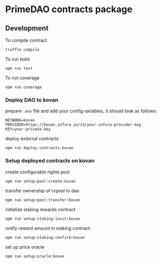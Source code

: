 # PrimeDAO contracts package

## Development

To compile contract

```
truffle compile
```


To run tests

```
npm run test
```

To run coverage

```
npm run coverage
```

### Deploy DAO to kovan

prepare `.env` file and add your config variables, it should look as follows:
```
NETWORK=kovan
PROVIDER=https://kovan.infura.io/v3/your-infura-provider-key
KEY=your-private-key
```

deploy external contracts
```
npm run deploy:contracts:kovan
```

### Setup deployed contracts on kovan

create configurable rights pool
```
npm run setup:pool:create:kovan
```

transfer ownership of crpool to dao
```
npm run setup:pool:transfer:kovan
```

initialize staking rewards contract  
```
npm run setup:staking:innit:kovan
```

notify reward amount in staking contract
```
npm run setup:staking:confirm:kovan
```

set up price oracle
```
npm run setup:oracle:kovan
```
